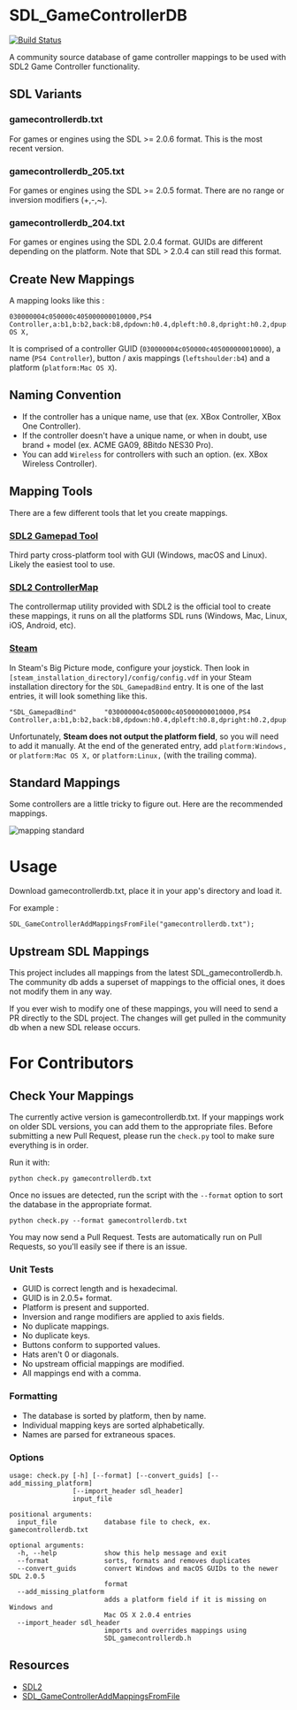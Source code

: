 # SDL_GameControllerDB

[![Build Status](https://travis-ci.org/gabomdq/SDL_GameControllerDB.svg?branch=master)](https://travis-ci.org/gabomdq/SDL_GameControllerDB)

A community source database of game controller mappings to be used with SDL2 Game Controller functionality.

## SDL Variants
### gamecontrollerdb.txt
For games or engines using the SDL >= 2.0.6 format. This is the most recent version.

### gamecontrollerdb_205.txt
For games or engines using the SDL >= 2.0.5 format. There are no range or inversion modifiers (+,-,~).

### gamecontrollerdb_204.txt
For games or engines using the SDL 2.0.4 format. GUIDs are different depending on the platform. Note that SDL > 2.0.4 can still read this format.

## Create New Mappings
A mapping looks like this :
```
030000004c050000c405000000010000,PS4 Controller,a:b1,b:b2,back:b8,dpdown:h0.4,dpleft:h0.8,dpright:h0.2,dpup:h0.1,guide:b12,leftshoulder:b4,leftstick:b10,lefttrigger:a3,leftx:a0,lefty:a1,rightshoulder:b5,rightstick:b11,righttrigger:a4,rightx:a2,righty:a5,start:b9,x:b0,y:b3,platform:Mac OS X,
```
It is comprised of a controller GUID (`030000004c050000c405000000010000`), a name (`PS4 Controller`), button / axis mappings (`leftshoulder:b4`) and a platform (`platform:Mac OS X`).

## Naming Convention
- If the controller has a unique name, use that (ex. XBox Controller, XBox One Controller).
- If the controller doesn't have a unique name, or when in doubt, use brand + model (ex. ACME GA09, 8Bitdo NES30 Pro).
- You can add `Wireless` for controllers with such an option. (ex. XBox Wireless Controller).

## Mapping Tools
There are a few different tools that let you create mappings.

### [SDL2 Gamepad Tool](http://www.generalarcade.com/gamepadtool/)
Third party cross-platform tool with GUI (Windows, macOS and Linux). Likely the easiest tool to use.

### [SDL2 ControllerMap](https://www.libsdl.org/download-2.0.php)
The controllermap utility provided with SDL2 is the official tool to create these mappings, it runs on all the platforms SDL runs (Windows, Mac, Linux, iOS, Android, etc).

### [Steam](http://store.steampowered.com)
In Steam's Big Picture mode, configure your joystick. Then look in `[steam_installation_directory]/config/config.vdf` in your Steam installation directory for the `SDL_GamepadBind` entry. It is one of the last entries, it will look something like this.

```
"SDL_GamepadBind"		"030000004c050000c405000000010000,PS4 Controller,a:b1,b:b2,back:b8,dpdown:h0.4,dpleft:h0.8,dpright:h0.2,dpup:h0.1,guide:b12,leftshoulder:b4,leftstick:b10,lefttrigger:a3,leftx:a0,lefty:a1,rightshoulder:b5,rightstick:b11,righttrigger:a4,rightx:a2,righty:a5,start:b9,x:b0,y:b3,"
```

Unfortunately, **Steam does not output the platform field**, so you will need to add it manually. At the end of the generated entry, add `platform:Windows,` or `platform:Mac OS X,` or `platform:Linux,` (with the trailing comma).

## Standard Mappings
Some controllers are a little tricky to figure out. Here are the recommended mappings.

![mapping standard](data/mapping_guide.png)

# Usage
Download gamecontrollerdb.txt, place it in your app's directory and load it.

For example :
```
SDL_GameControllerAddMappingsFromFile("gamecontrollerdb.txt");
```

## Upstream SDL Mappings
This project includes all mappings from the latest SDL_gamecontrollerdb.h. The community db adds a superset of mappings to the official ones, it does not modify them in any way.

If you ever wish to modify one of these mappings, you will need to send a PR directly to the SDL project. The changes will get pulled in the community db when a new SDL release occurs.

# For Contributors
## Check Your Mappings
The currently active version is gamecontrollerdb.txt. If your mappings work on older SDL versions, you can add them to the appropriate files.
Before submitting a new Pull Request, please run the `check.py` tool to make sure everything is in order.

Run it with:
```
python check.py gamecontrollerdb.txt
```

Once no issues are detected, run the script with the `--format` option to sort the database in the appropriate format.
```
python check.py --format gamecontrollerdb.txt
```

You may now send a Pull Request. Tests are automatically run on Pull Requests, so you'll easily see if there is an issue.

### Unit Tests
- GUID is correct length and is hexadecimal.
- GUID is in 2.0.5+ format.
- Platform is present and supported.
- Inversion and range modifiers are applied to axis fields.
- No duplicate mappings.
- No duplicate keys.
- Buttons conform to supported values.
- Hats aren't 0 or diagonals.
- No upstream official mappings are modified.
- All mappings end with a comma.

### Formatting
- The database is sorted by platform, then by name.
- Individual mapping keys are sorted alphabetically.
- Names are parsed for extraneous spaces.

### Options
```
usage: check.py [-h] [--format] [--convert_guids] [--add_missing_platform]
                [--import_header sdl_header]
                input_file

positional arguments:
  input_file            database file to check, ex. gamecontrollerdb.txt

optional arguments:
  -h, --help            show this help message and exit
  --format              sorts, formats and removes duplicates
  --convert_guids       convert Windows and macOS GUIDs to the newer SDL 2.0.5
                        format
  --add_missing_platform
                        adds a platform field if it is missing on Windows and
                        Mac OS X 2.0.4 entries
  --import_header sdl_header
                        imports and overrides mappings using
                        SDL_gamecontrollerdb.h
```

## Resources

* [SDL2](http://www.libsdl.org)
* [SDL_GameControllerAddMappingsFromFile](http://wiki.libsdl.org/SDL_GameControllerAddMappingsFromFile)
